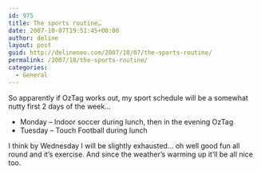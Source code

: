 ```yaml
---
id: 975
title: The sports routine…
date: 2007-10-07T19:51:45+00:00
author: deline
layout: post
guid: http://delineneo.com/2007/10/07/the-sports-routine/
permalink: /2007/10/the-sports-routine/
categories:
  - General
---
```

So apparently if OzTag works out, my sport schedule will be a somewhat nutty first 2 days of the week&#8230;

  * Monday &#8211; Indoor soccer during lunch, then in the evening OzTag
  * Tuesday &#8211; Touch Football during lunch

I think by Wednesday I will be slightly exhausted&#8230; oh well good fun all round and it&#8217;s exercise. And since the weather&#8217;s warming up it&#8217;ll be all nice too.
